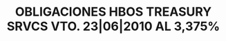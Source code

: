 ---
layout: asset
title: OBLIGACIONES HBOS TREASURY SRVCS VTO. 23|06|2010 AL 3,375%
isin: XS0170777089
---